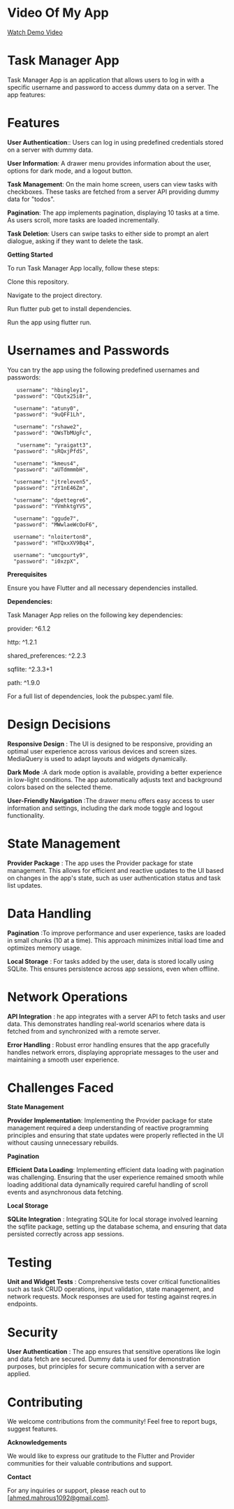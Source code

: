 
# Video Of My App

[Watch Demo Video](https://vimeo.com/948966731?share=copy)


# Task Manager App 
Task Manager App is an application that allows users to log in with a specific username and password to access dummy data on a server. The app features:

# Features

**User Authentication**:: Users can log in using predefined credentials stored on a server with dummy data.

**User Information**: A drawer menu provides information about the user, options for dark mode, and a logout button.

**Task Management**: On the main home screen, users can view tasks with checkboxes. These tasks are fetched from a server API providing dummy data for "todos".

**Pagination**: The app implements pagination, displaying 10 tasks at a time. As users scroll, more tasks are loaded incrementally.

**Task Deletion**: Users can swipe tasks to either side to prompt an alert dialogue, asking if they want to delete the task.



**Getting Started**

To run Task Manager App  locally, follow these steps:

Clone this repository.

Navigate to the project directory.

Run flutter pub get to install dependencies.

Run the app using flutter run.

# Usernames and Passwords
You can try the app using the following predefined usernames and passwords:

       username": "hbingley1",
      "password": "CQutx25i8r",

      "username": "atuny0",
      "password": "9uQFF1Lh",

      "username": "rshawe2",
      "password": "OWsTbMUgFc",

       "username": "yraigatt3",
      "password": "sRQxjPfdS",

      "username": "kmeus4",
      "password": "aUTdmmmbH",

      "username": "jtreleven5",
      "password": "zY1nE46Zm",

      "username": "dpettegre6",
      "password": "YVmhktgYVS",

      "username": "ggude7",
      "password": "MWwlaeWcOoF6",

      username": "nloiterton8",
      "password": "HTQxxXV9Bq4",

      username": "umcgourty9",
      "password": "i0xzpX",




  

**Prerequisites** 

Ensure you have Flutter and all necessary dependencies installed.

**Dependencies:** 

  Task Manager App relies on the following key dependencies:

provider: ^6.1.2

  http: ^1.2.1

  shared_preferences: ^2.2.3

  sqflite: ^2.3.3+1

  path: ^1.9.0

For a full list of dependencies, look the pubspec.yaml file.



# Design Decisions

**Responsive Design** : The UI is designed to be responsive, providing an optimal user experience across various devices and screen sizes. MediaQuery is used to adapt layouts and widgets dynamically.

**Dark Mode** :A dark mode option is available, providing a better experience in low-light conditions. The app automatically adjusts text and background colors based on the selected theme.

**User-Friendly Navigation** :The drawer menu offers easy access to user information and settings, including the dark mode toggle and logout functionality.

# State Management

**Provider Package** : The app uses the Provider package for state management. This allows for efficient and reactive updates to the UI based on changes in the app's state, such as user authentication status and task list updates.

# Data Handling
 **Pagination** :To improve performance and user experience, tasks are loaded in small chunks (10 at a time). This approach minimizes initial load time and optimizes memory usage.

 **Local Storage** : For tasks added by the user, data is stored locally using SQLite. This ensures persistence across app sessions, even when offline.


 # Network Operations
 **API Integration** : he app integrates with a server API to fetch tasks and user data. This demonstrates handling real-world scenarios where data is fetched from and synchronized with a remote server.

 **Error Handling** :  Robust error handling ensures that the app gracefully handles network errors, displaying appropriate messages to the user and maintaining a smooth user experience.

 # Challenges Faced

 **State Management**

 **Provider Implementation**: Implementing the Provider package for state management required a deep understanding of reactive programming principles and ensuring that state updates were properly reflected in the UI without causing unnecessary rebuilds.

 **Pagination**

 **Efficient Data Loading**: Implementing efficient data loading with pagination was challenging. Ensuring that the user experience remained smooth while loading additional data dynamically required careful handling of scroll events and asynchronous data fetching.


**Local Storage**

 **SQLite Integration** : Integrating SQLite for local storage involved learning the sqflite package, setting up the database schema, and ensuring that data persisted correctly across app sessions.


 # Testing

**Unit and Widget Tests** : Comprehensive tests cover critical functionalities such as task CRUD operations, input validation, state management, and network requests. Mock responses are used for testing against reqres.in endpoints.

# Security 
**User Authentication** : The app ensures that sensitive operations like login and data fetch are secured. Dummy data is used for demonstration purposes, but principles for secure communication with a server are applied.





# Contributing
We welcome contributions from the community! Feel free to report bugs, suggest features.


**Acknowledgements**

We would like to express our gratitude to the Flutter and Provider communities for their valuable contributions and support.

**Contact**

For any inquiries or support, please reach out to [ahmed.mahrous1092@gmail.com].


